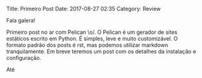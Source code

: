 Title: Primeiro Post
Date: 2017-08-27 02:35
Category: Review

Fala galera!

Primeiro post no ar com Pelican \o/.
O Pelican é um gerador de sites estáticos escrito em Python. É simples, leve e muito customizável. 
O formato padrão dos posts é rst, mas podemos utilizar markdown tranquilamente.
Em breve teremos um post com os detalhes da instalação e configuração.

Até

